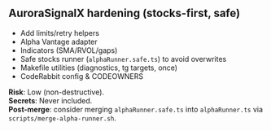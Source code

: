 ## AuroraSignalX hardening (stocks-first, safe)
- Add limits/retry helpers
- Alpha Vantage adapter
- Indicators (SMA/RVOL/gaps)
- Safe stocks runner (`alphaRunner.safe.ts`) to avoid overwrites
- Makefile utilities (diagnostics, tg targets, once)
- CodeRabbit config & CODEOWNERS

**Risk**: Low (non-destructive).  
**Secrets**: Never included.  
**Post-merge**: consider merging `alphaRunner.safe.ts` into `alphaRunner.ts` via `scripts/merge-alpha-runner.sh`.
